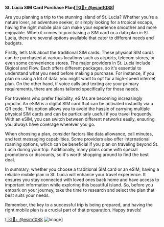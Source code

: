 **St. Lucia SIM Card Purchase Plan[[TG💪+ @esim1088](https://t.me/s/esim1088)]**

Are you planning a trip to the stunning island of St. Lucia? Whether you're a nature lover, an adventure seeker, or simply looking for a tropical escape, having the right mobile plan can make your experience smoother and more enjoyable. When it comes to purchasing a SIM card or a data plan in St. Lucia, there are several options available that cater to different needs and budgets.

Firstly, let’s talk about the traditional SIM cards. These physical SIM cards can be purchased at various locations such as airports, telecom stores, or even some convenience stores. The major providers in St. Lucia include Digicel and Flow. Each offers different packages, so it's essential to understand what you need before making a purchase. For instance, if you plan on using a lot of data, you might want to opt for a high-speed internet plan. On the other hand, if voice calls and texting are your primary requirements, there are plans tailored specifically for those needs.

For travelers who prefer flexibility, eSIMs are becoming increasingly popular. An eSIM is a digital SIM card that can be activated instantly via a QR code. This option allows you to avoid the hassle of carrying multiple physical SIM cards and can be particularly useful if you travel frequently. With an eSIM, you can switch between different networks easily, ensuring you always have coverage wherever you go.

When choosing a plan, consider factors like data allowance, call minutes, and text messaging capabilities. Some providers also offer international roaming options, which can be beneficial if you plan on traveling beyond St. Lucia during your trip. Additionally, many plans come with special promotions or discounts, so it's worth shopping around to find the best deal.

In summary, whether you choose a traditional SIM card or an eSIM, having a reliable mobile plan in St. Lucia will enhance your travel experience. It ensures you stay connected with loved ones back home and have access to important information while exploring this beautiful island. So, before you embark on your journey, take the time to research and select the plan that best suits your needs.

Remember, the key to a successful trip is being prepared, and having the right mobile plan is a crucial part of that preparation. Happy travels! 

[[TG💪+ @esim1088](https://t.me/s/esim1088) ![Image](https://i.postimg.cc/Y0z9fWf4/image.png)]